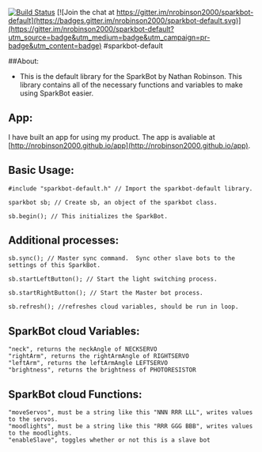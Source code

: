[![Build Status](https://travis-ci.org/nrobinson2000/sparkbot-default.svg?branch=master)](https://travis-ci.org/nrobinson2000/sparkbot-default)
[![Join the chat at https://gitter.im/nrobinson2000/sparkbot-default](https://badges.gitter.im/nrobinson2000/sparkbot-default.svg)](https://gitter.im/nrobinson2000/sparkbot-default?utm_source=badge&utm_medium=badge&utm_campaign=pr-badge&utm_content=badge)
#sparkbot-default

##About:
* This is the default library for the SparkBot by Nathan Robinson.  This library contains all of the necessary functions and variables to make using SparkBot easier.

## App:
I have built an app for using my product.  The app is avaliable at [http://nrobinson2000.github.io/app](http://nrobinson2000.github.io/app).

## Basic Usage:
    #include "sparkbot-default.h" // Import the sparkbot-default library.

    sparkbot sb; // Create sb, an object of the sparkbot class.

    sb.begin(); // This initializes the SparkBot.

## Additional processes:  

    sb.sync(); // Master sync command.  Sync other slave bots to the settings of this SparkBot.

    sb.startLeftButton(); // Start the light switching process.

    sb.startRightButton(); // Start the Master bot process.

    sb.refresh(); //refreshes cloud variables, should be run in loop.

## SparkBot cloud Variables:

    "neck", returns the neckAngle of NECKSERVO
    "rightArm", returns the rightArmAngle of RIGHTSERVO
    "leftArm", returns the leftArmAngle LEFTSERVO
    "brightness", returns the brightness of PHOTORESISTOR

## SparkBot cloud Functions:

    "moveServos", must be a string like this "NNN RRR LLL", writes values to the servos.
    "moodlights", must be a string like this "RRR GGG BBB", writes values to the moodlights.
    "enableSlave", toggles whether or not this is a slave bot
